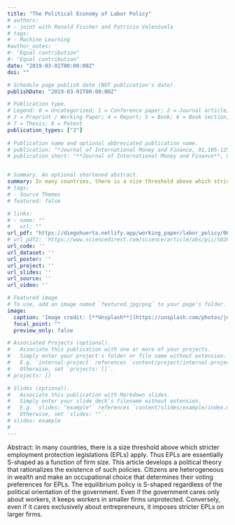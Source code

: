 ```yaml
---
title: "The Political Economy of Labor Policy"
# authors:
# - joint with Ronald Fischer and Patricio Valenzuela
# tags:
# - Machine Learning
#author_notes:
#- "Equal contribution"
#- "Equal contribution"
date: "2019-03-01T00:00:00Z"
doi: ""

# Schedule page publish date (NOT publication's date).
publishDate: "2019-03-01T00:00:00Z"

# Publication type.
# Legend: 0 = Uncategorized; 1 = Conference paper; 2 = Journal article;
# 3 = Preprint / Working Paper; 4 = Report; 5 = Book; 6 = Book section;
# 7 = Thesis; 8 = Patent
publication_types: ["2"]
 
# Publication name and optional abbreviated publication name.
# publication: "*Journal of International Money and Finance, 91,105-125*"
# publication_short: "**Journal of International Money and Finance**, 91,105-125"


# Summary. An optional shortened abstract.
summary: In many countries, there is a size threshold above which stricter employment protection legislations (EPLs) apply. Thus EPLs are essentially S-shaped as a function of firm size. This article develops a political theory that rationalizes the existence of such policies.
# tags:
# - Source Themes
# featured: false

# links:
# - name: ""
#   url: ""
url_pdf: "https://diegohuerta.netlify.app/working_paper/labor_policy/06162022_labor_policy.pdf"
# url_pdf2: 'https://www.sciencedirect.com/science/article/abs/pii/S0261560618303139'
url_code: ''
url_dataset: ''
url_poster: ''
url_project: ''
url_slides: ''
url_source: ''
url_video: ''

# Featured image
# To use, add an image named `featured.jpg/png` to your page's folder. 
image:
  caption: 'Image credit: [**Unsplash**](https://unsplash.com/photos/jdD8gXaTZsc)'
  focal_point: ""
  preview_only: false

# Associated Projects (optional).
#   Associate this publication with one or more of your projects.
#   Simply enter your project's folder or file name without extension.
#   E.g. `internal-project` references `content/project/internal-project/index.md`.
#   Otherwise, set `projects: []`.
# projects: []

# Slides (optional).
#   Associate this publication with Markdown slides.
#   Simply enter your slide deck's filename without extension.
#   E.g. `slides: "example"` references `content/slides/example/index.md`.
#   Otherwise, set `slides: ""`.
# slides: example
#
---
```





Abstract: In many countries, there is a size threshold above which stricter employment protection legislations (EPLs) apply. Thus EPLs are essentially S-shaped as a function of firm size. This article develops a political theory that rationalizes the existence of such policies. Citizens are heterogeneous in wealth and make an occupational choice that determines their voting preferences for EPLs. The equilibrium policy is S-shaped regardless of the political orientation of the government. Even if the government cares only about workers, it keeps workers in smaller firms unprotected. Conversely, even if it cares exclusively about entrepreneurs, it imposes stricter EPLs on larger firms.  
